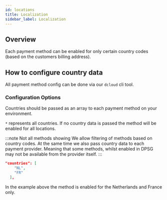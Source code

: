 ```yaml
---
id: locations
title: Localization
sidebar_label: Localization
---
```


## Overview

Each payment method can be enabled for only certain country codes (based on the customers billing address).

## How to configure country data

All payment method config can be done via our `dcloud` cli tool.

### Configuration Options

Countries should be passed as an array to each payment method on your environment.  

`*` represents all countries. If no country data is passed the method will be enabled for all locations.

:::note Not all methods showing
We allow filtering of methods based on country codes. At the same time we also pass country data to each payment provider. Meaning that some methods, whilst enabled in DPSG may not be available from the provider itself.
:::

```json
"countries": [
    "NL",
    "FR"
  ],
```
In the example above the method is enabled for the Netherlands and France only.
